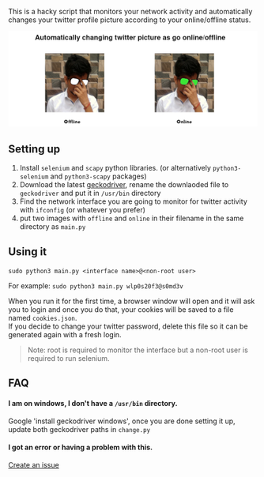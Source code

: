 This is a hacky script that monitors your network activity and automatically changes your twitter profile picture according to your online/offline status.

![demo](/twitter-status/demo.png)

## Setting up
1. Install `selenium` and `scapy` python libraries. (or alternatively `python3-selenium` and `python3-scapy` packages)
2. Download the latest [geckodriver](https://github.com/mozilla/geckodriver/releases), rename the downlaoded file to `geckodriver` and put it in `/usr/bin` directory
3. Find the network interface you are going to monitor for twitter activity with `ifconfig` (or whatever you prefer)
4. put two images with `offline` and `online` in their filename in the same directory as `main.py`

## Using it
`sudo python3 main.py <interface name>@<non-root user>`

For example: `sudo python3 main.py wlp0s20f3@s0md3v`

When you run it for the first time, a browser window will open and it will ask you to login and once you do that, your cookies will be saved to a file named `cookies.json`.\
If you decide to change your twitter password, delete this file so it can be generated again with a fresh login.

> Note: root is required to monitor the interface but a non-root user is required to run selenium.

## FAQ
#### I am on windows, I don't have a `/usr/bin` directory.
Google 'install geckodriver windows', once you are done setting it up, update both geckodriver paths in `change.py`
#### I got an error or having a problem with this.
[Create an issue](https://github.com/s0md3v/dump/issues/new)
